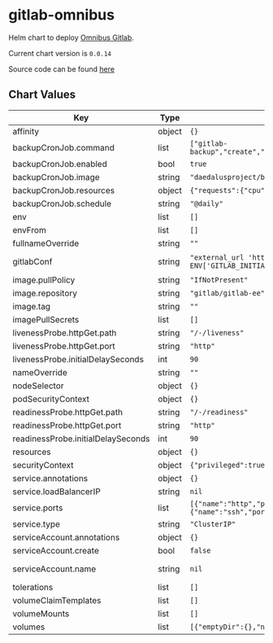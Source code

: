 gitlab-omnibus
==============
Helm chart to deploy [Omnibus Gitlab](https://docs.gitlab.com/omnibus/).

Current chart version is `0.0.14`

Source code can be found [here](https://github.com/slamdev/helm-charts/tree/master/charts/gitlab-omnibus)



## Chart Values

| Key | Type | Default | Description |
|-----|------|---------|-------------|
| affinity | object | `{}` | affinity for scheduler pod assignment |
| backupCronJob.command | list | `["gitlab-backup","create","SKIP=uploads,builds,artifacts,registry,pages","GZIP_RSYNCABLE=yes","STRATEGY=copy"]` | command to execute in gitlab container |
| backupCronJob.enabled | bool | `true` | enable scheduled backups |
| backupCronJob.image | string | `"daedalusproject/base_kubectl"` | image |
| backupCronJob.resources | object | `{"requests":{"cpu":"10m","memory":"32Mi"}}` | custom resource configuration |
| backupCronJob.schedule | string | `"@daily"` | how often to run backaup job |
| env | list | `[]` | environment variables for the container |
| envFrom | list | `[]` | environment variable sources for the container |
| fullnameOverride | string | `""` | full name of the chart. |
| gitlabConf | string | `"external_url 'https://gitlab.example.com'\ngitlab_rails['initial_root_password'] = ENV['GITLAB_INITIAL_ROOT_PASSWORD']"` | config for gitlab.rb https://docs.gitlab.com/omnibus/settings/configuration.html |
| image.pullPolicy | string | `"IfNotPresent"` | image pull policy |
| image.repository | string | `"gitlab/gitlab-ee"` | image repository |
| image.tag | string | `""` | image tag (chart's appVersion value will be used if not set) |
| imagePullSecrets | list | `[]` | image pull secret for private images |
| livenessProbe.httpGet.path | string | `"/-/liveness"` | path for liveness probe |
| livenessProbe.httpGet.port | string | `"http"` | port for liveness probe |
| livenessProbe.initialDelaySeconds | int | `90` | initial delay in seconds |
| nameOverride | string | `""` | override name of the chart |
| nodeSelector | object | `{}` | node for scheduler pod assignment |
| podSecurityContext | object | `{}` | specifies security settings for a pod |
| readinessProbe.httpGet.path | string | `"/-/readiness"` | path for readiness probe |
| readinessProbe.httpGet.port | string | `"http"` | port for readiness probe |
| readinessProbe.initialDelaySeconds | int | `90` | initial delay in seconds |
| resources | object | `{}` | custom resource configuration |
| securityContext | object | `{"privileged":true}` | specifies security settings for a container |
| service.annotations | object | `{}` | service annotations |
| service.loadBalancerIP | string | `nil` | load balancer IP |
| service.ports | list | `[{"name":"http","port":80,"targetPort":"http"},{"name":"https","port":443,"targetPort":"https"},{"name":"ssh","port":22,"targetPort":"ssh"}]` | service ports |
| service.type | string | `"ClusterIP"` | service type |
| serviceAccount.annotations | object | `{}` | annotations to add to the service account |
| serviceAccount.create | bool | `false` | specifies whether a service account should be created |
| serviceAccount.name | string | `nil` | the name of the service account to use; if not set and create is true, a name is generated using the fullname template |
| tolerations | list | `[]` | tolerations for scheduler pod assignment |
| volumeClaimTemplates | list | `[]` | volume claim templates |
| volumeMounts | list | `[]` | additional volume mounts |
| volumes | list | `[{"emptyDir":{},"name":"data"},{"emptyDir":{},"name":"config"},{"emptyDir":{},"name":"logs"}]` | volumes |
